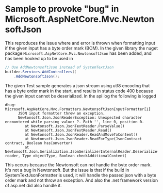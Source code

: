 # Sample to provoke "bug" in Microsoft.AspNetCore.Mvc.NewtonsoftJson

This reproduces the issue where and error is thrown when formatting input if the given input has a byte order mark (BOM). In the given library  the nuget package `Microsoft.AspNetCore.Mvc.NewtonsoftJson` has been added, and has been hooked up to be used in

```csharp
// Use AddNewtonsoftJson instead of SystemTextJson
builder.Services.AddControllers()
    .AddNewtonsoftJson();
```

The given Test sample generates a json stream using utf8 encoding that has a byte order mark in the start, and results in status code 400 because the given input cannot be deserialized. In the api log the following is logged

```
dbug: Microsoft.AspNetCore.Mvc.Formatters.NewtonsoftJsonInputFormatter[1]
      JSON input formatter threw an exception.
      Newtonsoft.Json.JsonReaderException: Unexpected character encountered while parsing value: ?. Path '', line 0, position 0.
         at Newtonsoft.Json.JsonTextReader.ParseValue()
         at Newtonsoft.Json.JsonTextReader.Read()
         at Newtonsoft.Json.JsonReader.ReadAndMoveToContent()
         at Newtonsoft.Json.JsonReader.ReadForType(JsonContract contract, Boolean hasConverter)
         at Newtonsoft.Json.Serialization.JsonSerializerInternalReader.Deserialize(JsonReader reader, Type objectType, Boolean checkAdditionalContent)

```

This occurs because the Newtonsoft can not handle the byte order mark. It's not a bug in Newtonsoft. But the issue is that if the build in SystemTextJsonFormatter is used, it will handle the passed json with a byte order mark and not throw an exception. And also the .net framework version of asp.net did also handle it.
